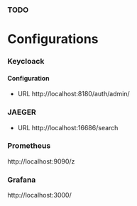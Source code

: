### TODO

# Configurations
### Keycloack
#### Configuration
* URL http://localhost:8180/auth/admin/

### JAEGER
* URL http://localhost:16686/search

### Prometheus
http://localhost:9090/z

### Grafana
http://localhost:3000/